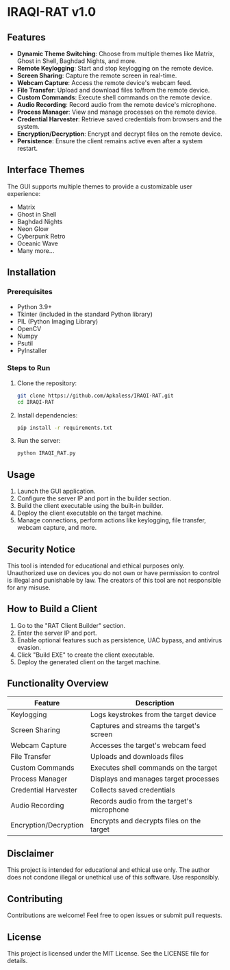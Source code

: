 
# IRAQI-RAT v1.0


## Features
- **Dynamic Theme Switching**: Choose from multiple themes like Matrix, Ghost in Shell, Baghdad Nights, and more.
- **Remote Keylogging**: Start and stop keylogging on the remote device.
- **Screen Sharing**: Capture the remote screen in real-time.
- **Webcam Capture**: Access the remote device's webcam feed.
- **File Transfer**: Upload and download files to/from the remote device.
- **Custom Commands**: Execute shell commands on the remote device.
- **Audio Recording**: Record audio from the remote device's microphone.
- **Process Manager**: View and manage processes on the remote device.
- **Credential Harvester**: Retrieve saved credentials from browsers and the system.
- **Encryption/Decryption**: Encrypt and decrypt files on the remote device.
- **Persistence**: Ensure the client remains active even after a system restart.

## Interface Themes
The GUI supports multiple themes to provide a customizable user experience:
- Matrix
- Ghost in Shell
- Baghdad Nights
- Neon Glow
- Cyberpunk Retro
- Oceanic Wave
- Many more...

## Installation
### Prerequisites
- Python 3.9+
- Tkinter (included in the standard Python library)
- PIL (Python Imaging Library)
- OpenCV
- Numpy
- Psutil
- PyInstaller

### Steps to Run
1. Clone the repository:
   ```bash
   git clone https://github.com/Apkaless/IRAQI-RAT.git
   cd IRAQI-RAT
   ```
2. Install dependencies:
   ```bash
   pip install -r requirements.txt
   ```
3. Run the server:
   ```bash
   python IRAQI_RAT.py
   ```

## Usage
1. Launch the GUI application.
2. Configure the server IP and port in the builder section.
3. Build the client executable using the built-in builder.
4. Deploy the client executable on the target machine.
5. Manage connections, perform actions like keylogging, file transfer, webcam capture, and more.

## Security Notice
This tool is intended for educational and ethical purposes only. Unauthorized use on devices you do not own or have permission to control is illegal and punishable by law. The creators of this tool are not responsible for any misuse.

## How to Build a Client
1. Go to the "RAT Client Builder" section.
2. Enter the server IP and port.
3. Enable optional features such as persistence, UAC bypass, and antivirus evasion.
4. Click "Build EXE" to create the client executable.
5. Deploy the generated client on the target machine.

## Functionality Overview
| Feature                | Description                                  |
|------------------------|----------------------------------------------|
| Keylogging             | Logs keystrokes from the target device       |
| Screen Sharing         | Captures and streams the target's screen     |
| Webcam Capture         | Accesses the target's webcam feed            |
| File Transfer          | Uploads and downloads files                  |
| Custom Commands        | Executes shell commands on the target        |
| Process Manager        | Displays and manages target processes        |
| Credential Harvester   | Collects saved credentials                  |
| Audio Recording        | Records audio from the target's microphone   |
| Encryption/Decryption  | Encrypts and decrypts files on the target    |

## Disclaimer
This project is intended for educational and ethical use only. The author does not condone illegal or unethical use of this software. Use responsibly.

## Contributing
Contributions are welcome! Feel free to open issues or submit pull requests.

## License
This project is licensed under the MIT License. See the LICENSE file for details.
